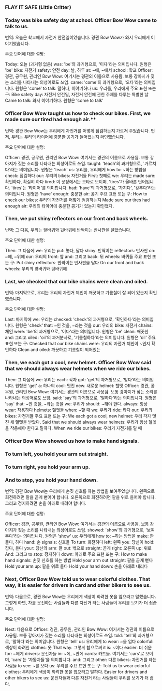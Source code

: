 
### FLAY IT SAFE (Little Critter)

### Today was bike safety day at school. Officer Bow Wow came to talk to us.
번역: 오늘은 학교에서 자전거 안전일이었습니다. 경관 Bow Wow가 와서 우리에게 이야기했습니다.

주요 단어에 대한 설명:

Today: 오늘 (과거형 없음)
was: 'be'의 과거형으로, '이다'라는 의미입니다. 원형은 'be'
bike: 자전거
safety: 안전
day: 날, 하루
at: ~에, ~에서
school: 학교
Officer: 경관, 공무원, 관리인
Bow Wow: 여기서는 경관의 이름으로 사용됨. 보통 강아지가 짖는 소리를 나타내는 의성어로도 쓰임.
came: 'come'의 과거형으로, '오다'라는 의미입니다. 원형은 'come'
to talk: 말하다, 이야기하다
us: 우리를, 우리에게
주요 표현 또는 구:
Bike safety day: 자전거 안전일, 자전거 안전에 관한 주제를 다루는 특별한 날
Came to talk: 와서 이야기하다. 원형은 'come to talk'

### Officer Bow Wow taught us how to check our bikes. First, we made sure our tired had enough air.**

번역: 경관 Bow Wow는 우리에게 자전거를 어떻게 점검하는지 가르쳐 주었습니다. 먼저, 우리는 우리의 타이어에 충분한 공기가 들어있는지 확인했습니다.

주요 단어에 대한 설명:

Officer: 경관, 공무원, 관리인
Bow Wow: 여기서는 경관의 이름으로 사용됨. 보통 강아지가 짖는 소리를 나타내는 의성어로도 쓰임.
taught: 'teach'의 과거형으로, '가르치다'라는 의미입니다. 원형은 'teach'
us: 우리를, 우리에게
how to: ~하는 방법을
check: 점검하다
our: 우리의
bikes: 자전거들
First: 첫째로
we: 우리는
made sure: 확인하다, 확실히 하다
tired: 이 문장에서는 오타로 보이며, 'tires'가 올바른 단어입니다. 'tires'는 '타이어'를 의미합니다.
had: 'have'의 과거형으로, '가지다', '갖추다'라는 의미입니다. 원형은 'have'
enough: 충분한
air: 공기
주요 표현 또는 구:
How to check our bikes: 우리의 자전거를 어떻게 점검하는지
Made sure our tires had enough air: 우리의 타이어에 충분한 공기가 있는지 확인했다.

### Then, we put shiny reflectors on our front and back wheels.
번역: 그 다음, 우리는 앞바퀴와 뒷바퀴에 반짝이는 반사판을 달았습니다.

주요 단어에 대한 설명:

Then: 그 다음에
we: 우리는
put: 놓다, 달다
shiny: 반짝이는
reflectors: 반사판
on: ~에, ~위에
our: 우리의
front: 앞
and: 그리고
back: 뒤
wheels: 바퀴들
주요 표현 또는 구:
Put shiny reflectors: 반짝이는 반사판을 달다
On our front and back wheels: 우리의 앞바퀴와 뒷바퀴에

### Last, we checked that our bike chains were clean and oiled.
번역: 마지막으로, 우리는 우리의 자전거 체인이 깨끗하고 기름칠이 잘 되어 있는지 확인했습니다.

주요 단어에 대한 설명:

Last: 마지막에
we: 우리는
checked: 'check'의 과거형으로, '확인하다'라는 의미입니다. 원형은 'check'
that: ~인 것을, ~라는 것을
our: 우리의
bike: 자전거
chains: 체인
were: 'be'의 과거형으로, '이다'라는 의미입니다. 원형은 'be'
clean: 깨끗한
and: 그리고
oiled: 'oil'의 과거분사로, '기름칠하다'라는 의미입니다. 원형은 'oil'
주요 표현 또는 구:
Checked that our bike chains were: 우리의 자전거 체인이 ~인지 확인하다
Clean and oiled: 깨끗하고 기름칠이 되어있는

### Then, we each got a cool, new helmet. Officer Bow Wow said that we should always wear helmets when we ride our bikes.
Then: 그 다음에
we: 우리는
each: 각자
got: 'get'의 과거형으로, '받다'라는 의미입니다. 원형은 'get'
a: 하나의
cool: 멋진
new: 새로운
helmet: 헬멧
Officer: 경관, 공무원, 관리인
Bow Wow: 여기서는 경관의 이름으로 사용됨. 보통 강아지가 짖는 소리를 나타내는 의성어로도 쓰임.
said: 'say'의 과거형으로, '말하다'라는 의미입니다. 원형은 'say'
that: ~인 것을, ~라는 것을
we: 우리가
should: ~해야 한다.
always: 항상
wear: 착용하다
helmets: 헬멧들
when: ~할 때
we: 우리가
ride: 타다
our: 우리의
bikes: 자전거들
주요 표현 또는 구:
We each got a cool, new helmet: 우리 각자 멋진 새 헬멧을 받았다.
Said that we should always wear helmets: 우리가 항상 헬멧을 착용해야 한다고 말하다.
When we ride our bikes: 우리가 자전거를 탈 때

### Officer Bow Wow showed us how to make hand signals.
### To turn left, you hold your arm out straight.
### To turn right, you hold your arm up.
### And to stop, you hold your hand down.
번역: 경관 Bow Wow는 우리에게 손짓 신호를 하는 방법을 보여주었습니다.
왼쪽으로 회전하려면 팔을 곧게 뻗어야 합니다.
오른쪽으로 회전하려면 팔을 위로 들어야 합니다.
그리고 정지하려면 손을 아래로 내려야 합니다.

주요 단어에 대한 설명:

Officer: 경관, 공무원, 관리인
Bow Wow: 여기서는 경관의 이름으로 사용됨. 보통 강아지가 짖는 소리를 나타내는 의성어로도 쓰임.
showed: 'show'의 과거형으로, '보여주다'라는 의미입니다. 원형은 'show'
us: 우리에게
how to: ~하는 방법을
make: 만들다, 하다
hand: 손
signals: 신호들
To turn: 회전하다
left: 왼쪽
you: 당신이
hold: 잡다, 들다
your: 당신의
arm: 팔
out: 밖으로
straight: 곧게
right: 오른쪽
up: 위로
And: 그리고
to stop: 정지하다
down: 아래로
주요 표현 또는 구:
How to make hand signals: 손짓 신호를 하는 방법
Hold your arm out straight: 팔을 곧게 뻗다
Hold your arm up: 팔을 위로 들다
Hold your hand down: 손을 아래로 내리다

### Next, Officer Bow Wow told us to wear colorful clothes. That way, it is easier for drivers in card and other bikers to see us.
번역: 다음으로, 경관 Bow Wow는 우리에게 색상이 화려한 옷을 입으라고 말했습니다. 그렇게 하면, 차를 운전하는 사람들과 다른 자전거 타는 사람들이 우리를 보기가 더 쉽습니다.

주요 단어에 대한 설명:

Next: 다음으로
Officer: 경관, 공무원, 관리인
Bow Wow: 여기서는 경관의 이름으로 사용됨. 보통 강아지가 짖는 소리를 나타내는 의성어로도 쓰임.
told: 'tell'의 과거형으로, '말하다'라는 의미입니다. 원형은 'tell'
us: 우리에게
to wear: ~을 입다
colorful: 색상이 화려한
clothes: 옷
That way: 그렇게 함으로써
it is: ~이다
easier: 더 쉬운
for: ~에게
drivers: 운전자들
in: ~에, ~안에
cards: 카드들. 여기서는 'cars'로 보이며, 'cars'는 '자동차들'을 의미합니다.
and: 그리고
other: 다른
bikers: 자전거를 타는 사람들
to see: ~를 보다
us: 우리를
주요 표현 또는 구:
Told us to wear colorful clothes: 우리에게 색상이 화려한 옷을 입으라고 말하다.
Easier for drivers and other bikers to see us: 운전자들과 다른 자전거 타는 사람들이 우리를 보기가 더 쉽다.

